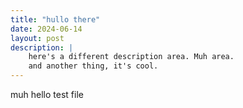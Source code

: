 ```yaml
---
title: "hullo there"
date: 2024-06-14
layout: post
description: |
    here's a different description area. Muh area.
    and another thing, it's cool.
---
```

muh hello test file

